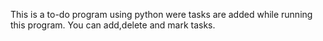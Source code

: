 This is a to-do program using python were tasks are added while running this program.
You can add,delete and mark tasks.
